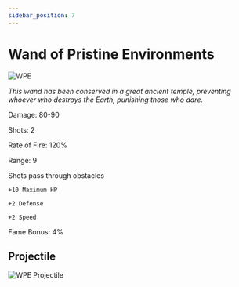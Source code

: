 ```yaml
---
sidebar_position: 7
---
```


# Wand of Pristine Environments

![WPE](http://i.imgur.com/wNdOuqp.png)

<i>This wand has been conserved in a great ancient temple, preventing whoever who destroys the Earth, punishing those who dare.</i>

Damage: 80-90

Shots: 2

Rate of Fire: 120% 

Range: 9 

Shots pass through obstacles

    +10 Maximum HP
    
    +2 Defense
    
    +2 Speed

Fame Bonus: 4%

## Projectile

![WPE Projectile](https://cdn.discordapp.com/attachments/953134990428868629/997626726945394738/wandofpristineenvironments.gif)
